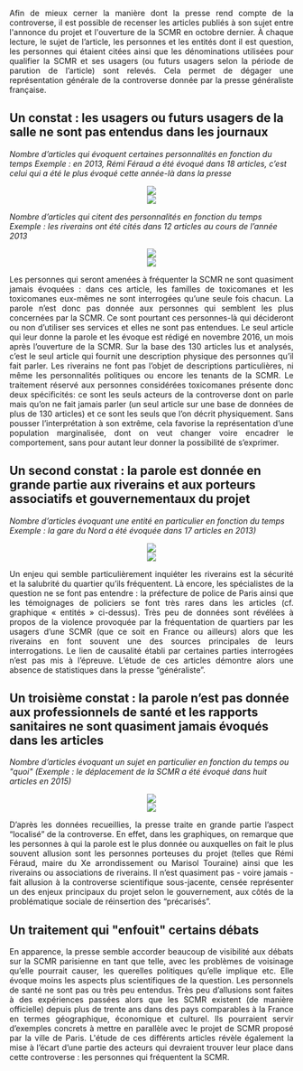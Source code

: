 <p align= "justify">Afin de mieux cerner la manière dont la presse rend compte de la controverse, il est possible de recenser les articles publiés à son sujet entre l'annonce du projet et l'ouverture de la SCMR en octobre dernier. À chaque lecture, le sujet de l’article, les personnes et les entités dont il est question, les personnes qui étaient citées ainsi que les dénominations utilisées pour qualifier la SCMR et ses usagers (ou futurs usagers selon la période de parution de l’article) sont relevés. Cela permet de dégager une représentation générale de la controverse donnée par la presse généraliste française.</p>

## Un constat : les usagers ou futurs usagers de la salle ne sont pas entendus dans les journaux

*Nombre d’articles qui évoquent certaines personnalités en fonction du temps
Exemple : en 2013, Rémi Féraud a été évoqué dans 18 articles, c’est celui qui a été le plus évoqué cette année-là dans la presse*

<div style="text-align:center"><img src ="https://github.com/controverses/scmrparis10e/blob/master/graphique-qui.png" /></div>

<div style="text-align:center"><img src ="https://github.com/controverses/scmrparis10e/blob/master/legende-qui.png" /></div>

*Nombre d’articles qui citent des personnalités en fonction du temps 
Exemple : les riverains ont été cités dans 12 articles au cours de l’année 2013*

<div style="text-align:center"><img src ="https://github.com/controverses/scmrparis10e/blob/master/Capture%20d’écran%202017-05-03%20à%2016.54.18.png" /></div>

<div style="text-align:center"><img src ="https://github.com/controverses/scmrparis10e/blob/master/legende-cites.png" /></div>

<p align= "justify">Les personnes qui seront amenées à fréquenter la SCMR ne sont quasiment jamais évoquées : dans ces article, les familles de toxicomanes et les toxicomanes eux-mêmes ne sont interrogées qu’une seule fois chacun. La parole n’est donc pas donnée aux personnes qui semblent les plus concernées par la SCMR. Ce sont pourtant ces personnes-là qui décideront ou non d’utiliser ses services et elles ne sont pas entendues. Le seul article qui leur donne la parole et les évoque est rédigé en novembre 2016, un mois après l’ouverture de la SCMR. Sur la base des 130 articles lus et analysés, c’est le seul article qui fournit une description physique des personnes qu’il fait parler. Les riverains ne font pas l’objet de descriptions particulières, ni même les personnalités politiques ou encore les tenants de la SCMR. Le traitement réservé aux personnes considérées toxicomanes présente donc deux spécificités: ce sont les seuls acteurs de la controverse dont on parle mais qu’on ne fait jamais parler (un seul article sur une base de données de plus de 130 articles) et ce sont les seuls que l’on décrit physiquement. Sans pousser l’interprétation à son extrême, cela favorise la représentation d’une population marginalisée, dont on veut changer voire encadrer le comportement, sans pour autant leur donner la possibilité de s’exprimer.</p>

## Un second constat : la parole est donnée en grande partie aux riverains et aux porteurs associatifs et gouvernementaux du projet

*Nombre d’articles évoquant une entité en particulier en fonction du temps
Exemple : la gare du Nord a été évoquée dans 17 articles en 2013)*

<div style="text-align:center"><img src ="https://github.com/controverses/scmrparis10e/blob/master/graphique-entites.png" /></div>

<div style="text-align:center"><img src ="https://github.com/controverses/scmrparis10e/blob/master/legende-entites.png" /></div>

<p align= "justify">Un enjeu qui semble particulièrement inquiéter les riverains est la sécurité et la salubrité du quartier qu’ils fréquentent. Là encore, les spécialistes de la question ne se font pas entendre : la préfecture de police de Paris ainsi que les témoignages de policiers se font très rares dans les articles (cf. graphique « entités » ci-dessus). Très peu de données sont révélées à propos de la violence provoquée par la fréquentation de quartiers par les usagers d’une SCMR (que ce soit en France ou ailleurs) alors que les riverains en font souvent une des sources principales de leurs interrogations. Le lien de causalité établi par certaines parties interrogées n’est pas mis à l’épreuve. L’étude de ces articles démontre alors une absence de statistiques dans la presse “généraliste”.</p>

## Un troisième constat : la parole n’est pas donnée aux professionnels de santé et les rapports sanitaires ne sont quasiment jamais évoqués dans les articles

*Nombre d’articles évoquant un sujet en particulier en fonction du temps ou "quoi" 
(Exemple : le déplacement de la SCMR a été évoqué dans huit articles en 2015)*

<div style="text-align:center"><img src ="https://github.com/controverses/scmrparis10e/blob/master/graphique-quoi.png" /></div>

<div style="text-align:center"><img src ="https://github.com/controverses/scmrparis10e/blob/master/legende-quoi.png" /></div>

<p align= "justify">D’après les données recueillies, la presse traite en grande partie l’aspect “localisé” de la controverse. En effet, dans les graphiques, on remarque que les personnes à qui la parole est le plus donnée ou auxquelles on fait le plus souvent allusion sont les personnes porteuses du projet (telles que Rémi Féraud, maire du Xe arrondissement ou Marisol Touraine) ainsi que les riverains ou associations de riverains. Il n’est quasiment pas - voire jamais - fait allusion à la controverse scientifique sous-jacente, censée représenter un des enjeux principaux du projet selon le gouvernement, aux côtés de la problématique sociale de réinsertion des “précarisés”.</p>

## Un traitement qui "enfouit" certains débats

<p align= "justify">En apparence, la presse semble accorder beaucoup de visibilité aux débats sur la SCMR parisienne en tant que telle, avec les problèmes de voisinage qu’elle pourrait causer, les querelles politiques qu’elle implique etc. Elle évoque moins les aspects plus scientifiques de la question. Les personnels de santé ne sont pas ou très peu entendus. Très peu d’allusions sont faites à des expériences passées alors que les SCMR existent (de manière officielle) depuis plus de trente ans dans des pays comparables à la France en termes géographique, économique et culturel. Ils pourraient servir d’exemples concrets à mettre en parallèle avec le projet de SCMR proposé par la ville de Paris. L'étude de ces différents articles révèle également la mise à l’écart d’une partie des acteurs qui devraient trouver leur place dans cette controverse : les personnes qui fréquentent la SCMR.</p>


